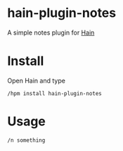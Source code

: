 # hain-plugin-notes

A simple notes plugin for [Hain](https://github.com/appetizermonster/hain)

# Install
Open Hain and type

```
/hpm install hain-plugin-notes
```

# Usage
```
/n something
```
